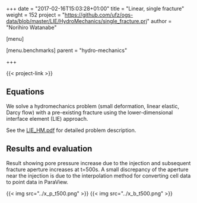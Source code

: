 +++
date = "2017-02-16T15:03:28+01:00"
title = "Linear, single fracture"
weight = 152
project = "https://github.com/ufz/ogs-data/blob/master/LIE/HydroMechanics/single_fracture.prj"
author = "Norihiro Watanabe"

[menu]

  [menu.benchmarks]
    parent = "hydro-mechanics"

+++

{{< project-link >}}

## Equations

We solve a hydromechanics problem (small deformation, linear elastic, Darcy flow) with a pre-existing fracture using the lower-dimensional interface element (LIE) approach.

See the [LIE_HM.pdf](https://docs.opengeosys.org/assets/files/Documentation/Selected-Benchmarks/LIE_HM.pdf) for detailed problem description.


## Results and evaluation

Result showing pore pressure increase due to the injection and subsequent fracture aperture increases at t=500s. A small discrepancy of the aperture near the injection is due to the interpolation method for converting cell data to point data in ParaView.

{{< img src="../x_p_t500.png" >}}
{{< img src="../x_b_t500.png" >}}
